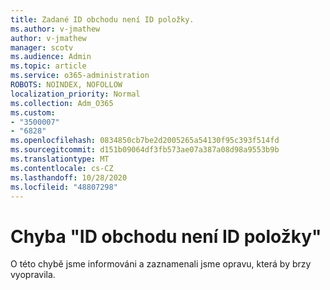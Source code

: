 ```yaml
---
title: Zadané ID obchodu není ID položky.
ms.author: v-jmathew
author: v-jmathew
manager: scotv
ms.audience: Admin
ms.topic: article
ms.service: o365-administration
ROBOTS: NOINDEX, NOFOLLOW
localization_priority: Normal
ms.collection: Adm_O365
ms.custom:
- "3500007"
- "6828"
ms.openlocfilehash: 0834850cb7be2d2005265a54130f95c393f514fd
ms.sourcegitcommit: d151b09064df3fb573ae07a387a08d98a9553b9b
ms.translationtype: MT
ms.contentlocale: cs-CZ
ms.lasthandoff: 10/28/2020
ms.locfileid: "48807298"
---
```

# <a name="the-store-id-provided-isnt-an-id-of-an-item-error"></a>Chyba "ID obchodu není ID položky"

O této chybě jsme informováni a zaznamenali jsme opravu, která by brzy vyopravila.
